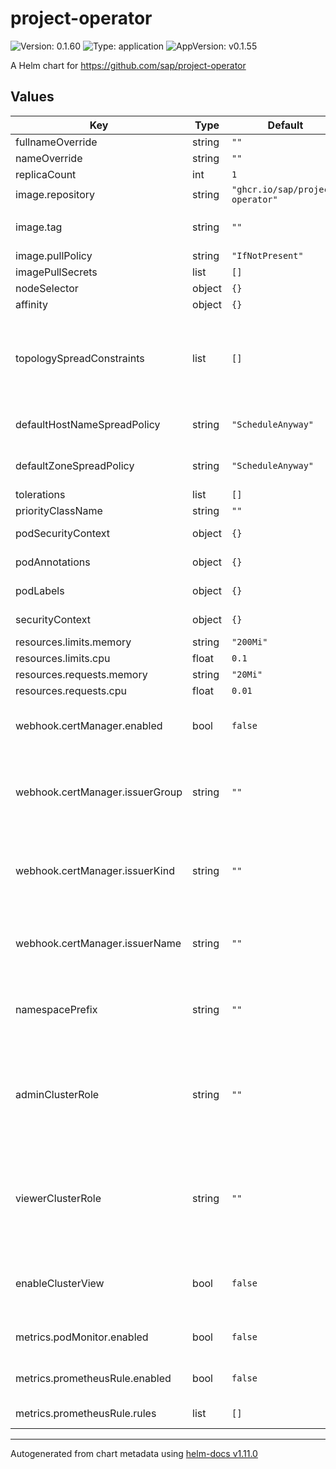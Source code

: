 # project-operator

![Version: 0.1.60](https://img.shields.io/badge/Version-0.1.60-informational?style=flat-square) ![Type: application](https://img.shields.io/badge/Type-application-informational?style=flat-square) ![AppVersion: v0.1.55](https://img.shields.io/badge/AppVersion-v0.1.55-informational?style=flat-square)

A Helm chart for https://github.com/sap/project-operator

## Values

| Key | Type | Default | Description |
|-----|------|---------|-------------|
| fullnameOverride | string | `""` | Override full name |
| nameOverride | string | `""` | Override name |
| replicaCount | int | `1` | Replica count |
| image.repository | string | `"ghcr.io/sap/project-operator"` | Image repository |
| image.tag | string | `""` | Image tag (defauls to .Chart.AppVersion) |
| image.pullPolicy | string | `"IfNotPresent"` | Image pull policy |
| imagePullSecrets | list | `[]` | Image pull secrets |
| nodeSelector | object | `{}` | Node selector |
| affinity | object | `{}` | Affinity settings |
| topologySpreadConstraints | list | `[]` | Topology spread constraints (if unspecified, default constraints for hostname and zone will be generated) |
| defaultHostNameSpreadPolicy | string | `"ScheduleAnyway"` | Default topology spread policy for hostname |
| defaultZoneSpreadPolicy | string | `"ScheduleAnyway"` | Default topology spread policy for zone |
| tolerations | list | `[]` | Tolerations |
| priorityClassName | string | `""` | Priority class |
| podSecurityContext | object | `{}` | Pod security context |
| podAnnotations | object | `{}` | Additional pod annotations |
| podLabels | object | `{}` | Additional pod labels |
| securityContext | object | `{}` | Container security context |
| resources.limits.memory | string | `"200Mi"` | Memory limit |
| resources.limits.cpu | float | `0.1` | CPU limit |
| resources.requests.memory | string | `"20Mi"` | Memory request |
| resources.requests.cpu | float | `0.01` | CPU request |
| webhook.certManager.enabled | bool | `false` | Whether to use cert-manager to manage webhook tls |
| webhook.certManager.issuerGroup | string | `""` | Issuer group (only relevant if enabled is true; if unset, the default cert-manager group is used) |
| webhook.certManager.issuerKind | string | `""` | Issuer kind (only relevant if enabled is true; if unset, the default cert-manager type 'Issuer' is used) |
| webhook.certManager.issuerName | string | `""` | Issuer name (only relevant if enabled is true; if unset, a self-signed issuer is used) |
| namespacePrefix | string | `""` | Prefix for project namespaces (if empty, the operator default will be used) |
| adminClusterRole | string | `""` | Cluster role to be granted to admin members on the project namespace (if empty, the operator default will be used) |
| viewerClusterRole | string | `""` | Cluster role to be granted to viewer members on the project namespace (if empty, the operator default will be used) |
| enableClusterView | bool | `false` | Automatically grant cluster view privileges to all members of the project |
| metrics.podMonitor.enabled | bool | `false` | Whether to create a PodMonitor resource |
| metrics.prometheusRule.enabled | bool | `false` | Whether to create a PrometheusRule resource |
| metrics.prometheusRule.rules | list | `[]` | PrometheusRule rules |

----------------------------------------------
Autogenerated from chart metadata using [helm-docs v1.11.0](https://github.com/norwoodj/helm-docs/releases/v1.11.0)
